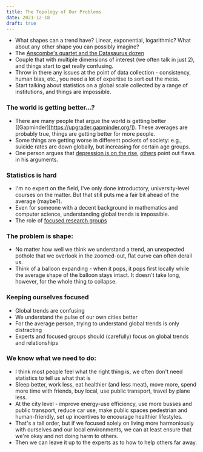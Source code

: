 ```yaml
---
title: The Topology of Our Problems
date: 2021-12-18
draft: true
---
```


- What shapes can a trend have? Linear, exponential, logarithmic? What about any other shape you can possibly imagine?
- The [Anscombe's quartet and the Datasaurus dozen](https://www.autodesk.com/research/publications/same-stats-different-graphs)
- Couple that with multiple dimensions of interest (we often talk in just 2), and things start to get really confusing. 
- Throw in there any issues at the point of data collection - consistency, human bias, etc., you need a lot of expertise to sort out the mess. 
- Start talking about statistics on a global scale collected by a range of institutions, and things are impossible.

### The world is getting better...?
- There are many people that argue the world is getting better ([Gapminder][https://upgrader.gapminder.org/]). These averages are probably true, things are getting better for more people.
- Some things are getting worse in different pockets of society: e.g., suicide rates are down globally, but increasing for certain age groups.
- One person argues that [depression is on the rise](https://thelostconnections.com/), [others](https://www.theguardian.com/science/brain-flapping/2018/jan/08/is-everything-johann-hari-knows-about-depression-wrong-lost-connections) point out flaws in his arguments.

### Statistics is hard
- I'm no expert on the field, I've only done introductory, university-level courses on the matter. But that still puts me a fair bit ahead of the average (maybe?). 
- Even for someone with a decent background in mathematics and computer science, understanding global trends is impossible. 
- The role of [focused research groups](https://www.gallup.com/178667/gallup-world-poll-work.aspx) 

### The problem is shape:
- No matter how well we think we understand a trend, an unexpected pothole that we overlook in the zoomed-out, flat curve can often derail us.
- Think of a balloon expanding - when it pops, it pops first locally while the average shape of the balloon stays intact. It doesn't take long, however, for the whole thing to collapse.

### Keeping ourselves focused
- Global trends are confusing
- We understand the pulse of our own cities better
- For the average person, trying to understand global trends is only distracting
- Experts and focused groups should (carefully) focus on global trends and relationships

### We know what we need to do:
- I think most people feel what the right thing is, we often don't need statistics to tell us what that is
- Sleep better, work less, eat healthier (and less meat), move more, spend more time with friends, buy local, use public transport, travel by plane less. 
- At the city level - improve energy-use efficiency, use more busses and public transport, reduce car use, make public spaces pedestrian and human-friendly, set up incentives to encourage healthier lifestyles. 
- That's a tall order, but if we focused solely on living more harmoniously with ourselves and our local environments, we can at least ensure that we're okay and not doing harm to others. 
- Then we can leave it up to the experts as to how to help others far away.

